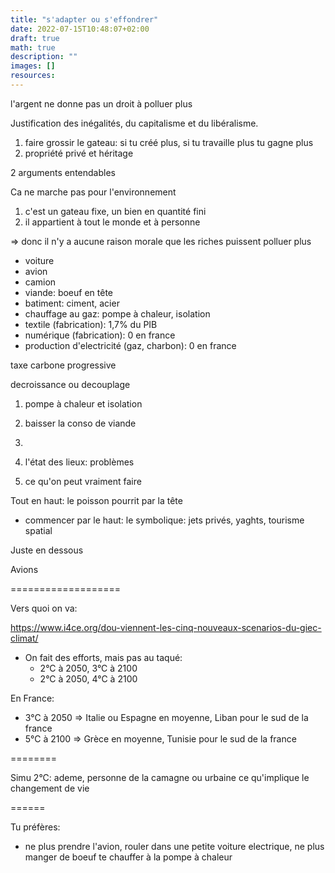 ```yaml
---
title: "s'adapter ou s'effondrer"
date: 2022-07-15T10:48:07+02:00
draft: true
math: true
description: ""
images: []
resources:
---
```


l'argent ne donne pas un droit à polluer plus

Justification des inégalités, du capitalisme et du libéralisme.
1) faire grossir le gateau: si tu créé plus, si tu travaille plus tu gagne plus
2) propriété privé et héritage

2 arguments entendables

Ca ne marche pas pour l'environnement
1) c'est un gateau fixe, un bien en quantité fini
2) il appartient à tout le monde et à personne

=> donc il n'y a aucune raison morale que les riches puissent polluer plus

* voiture
* avion
* camion
* viande: boeuf en tête
* batiment: ciment, acier
* chauffage au gaz: pompe à chaleur, isolation
* textile (fabrication): 1,7% du PIB
* numérique (fabrication): 0 en france
* production d'electricité (gaz, charbon): 0 en france

taxe carbone progressive

decroissance ou decouplage
1) pompe à chaleur et isolation
2) baisser la conso de viande
3) 






1) l'état des lieux: problèmes
2) ce qu'on peut vraiment faire

Tout en haut: le poisson pourrit par la tête

- commencer par le haut: le symbolique: jets privés, yaghts, tourisme spatial

Juste en dessous

Avions



===================

Vers quoi on va:

https://www.i4ce.org/dou-viennent-les-cinq-nouveaux-scenarios-du-giec-climat/

* On fait des efforts, mais pas au taqué:
    * 2°C à 2050, 3°C à 2100
    * 2°C à 2050, 4°C à 2100

En France:
* 3°C à 2050 => Italie ou Espagne en moyenne, Liban pour le sud de la france
* 5°C à 2100 => Grèce en moyenne, Tunisie pour le sud de la france


========

Simu 2°C: ademe, personne de la camagne ou urbaine
ce qu'implique le changement de vie


======

Tu préfères:
* ne plus prendre l'avion, rouler dans une petite voiture electrique, ne plus manger de boeuf
te chauffer à la pompe à chaleur



















